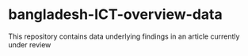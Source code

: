 # bangladesh-ICT-overview-data
This repository contains data underlying findings in an article currently under review
